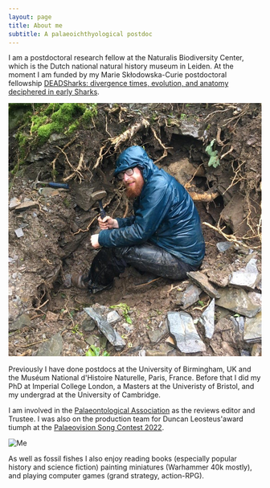 ```yaml
---
layout: page
title: About me
subtitle: A palaeoichthyological postdoc
---
```

I am a postdoctoral research fellow at the Naturalis Biodiversity Center, which is the Dutch national natural history museum in Leiden. At the moment I am funded by my Marie Skłodowska-Curie postdoctoral fellowship [DEADSharks: divergence times, evolution, and anatomy deciphered in early Sharks](https://cordis.europa.eu/project/id/101062426). 

![Me](/assets/img/Goblin_hole.jpg)

Previously I have done postdocs at the University of Birmingham, UK and the Muséum National d'Histoire Naturelle, Paris, France. Before that I did my PhD at Imperial College London, a Masters at the Univeristy of Bristol, and my undergrad at the University of Cambridge.

I am involved in the [Palaeontological Association](https://www.palass.org/association/council) as the reviews editor and Trustee. I was also on the production team for Duncan Leosteus'award tiumph at the [Palaeovision Song Contest 2022](https://www.youtube.com/watch?v=k716l0ytDsg). 

![Me](/assets/img/Miguasha.jpg)

As well as fossil fishes I also enjoy reading books (especially popular history and science fiction) painting miniatures (Warhammer 40k mostly), and playing computer games (grand strategy, action-RPG).

